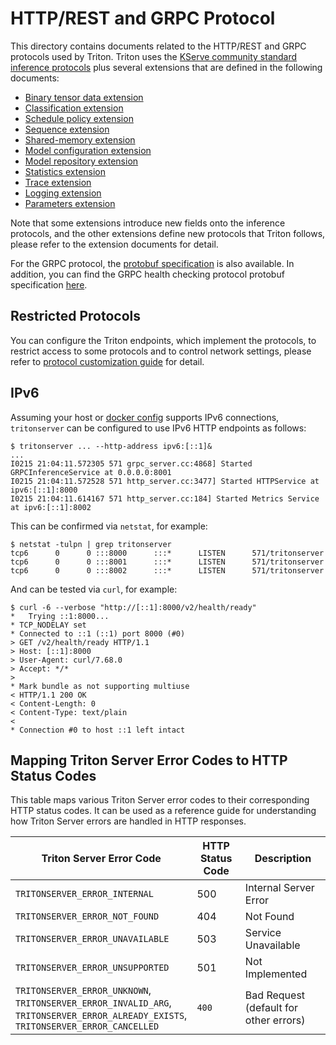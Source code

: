 <!--
# Copyright 2020-2024, NVIDIA CORPORATION & AFFILIATES. All rights reserved.
#
# Redistribution and use in source and binary forms, with or without
# modification, are permitted provided that the following conditions
# are met:
#  * Redistributions of source code must retain the above copyright
#    notice, this list of conditions and the following disclaimer.
#  * Redistributions in binary form must reproduce the above copyright
#    notice, this list of conditions and the following disclaimer in the
#    documentation and/or other materials provided with the distribution.
#  * Neither the name of NVIDIA CORPORATION nor the names of its
#    contributors may be used to endorse or promote products derived
#    from this software without specific prior written permission.
#
# THIS SOFTWARE IS PROVIDED BY THE COPYRIGHT HOLDERS ``AS IS'' AND ANY
# EXPRESS OR IMPLIED WARRANTIES, INCLUDING, BUT NOT LIMITED TO, THE
# IMPLIED WARRANTIES OF MERCHANTABILITY AND FITNESS FOR A PARTICULAR
# PURPOSE ARE DISCLAIMED.  IN NO EVENT SHALL THE COPYRIGHT OWNER OR
# CONTRIBUTORS BE LIABLE FOR ANY DIRECT, INDIRECT, INCIDENTAL, SPECIAL,
# EXEMPLARY, OR CONSEQUENTIAL DAMAGES (INCLUDING, BUT NOT LIMITED TO,
# PROCUREMENT OF SUBSTITUTE GOODS OR SERVICES; LOSS OF USE, DATA, OR
# PROFITS; OR BUSINESS INTERRUPTION) HOWEVER CAUSED AND ON ANY THEORY
# OF LIABILITY, WHETHER IN CONTRACT, STRICT LIABILITY, OR TORT
# (INCLUDING NEGLIGENCE OR OTHERWISE) ARISING IN ANY WAY OUT OF THE USE
# OF THIS SOFTWARE, EVEN IF ADVISED OF THE POSSIBILITY OF SUCH DAMAGE.
-->

# HTTP/REST and GRPC Protocol

This directory contains documents related to the HTTP/REST and GRPC
protocols used by Triton. Triton uses the [KServe community standard
inference
protocols](https://github.com/kserve/kserve/tree/master/docs/predict-api/v2)
plus several extensions that are defined in the following documents:

- [Binary tensor data extension](./extension_binary_data.md)
- [Classification extension](./extension_classification.md)
- [Schedule policy extension](./extension_schedule_policy.md)
- [Sequence extension](./extension_sequence.md)
- [Shared-memory extension](./extension_shared_memory.md)
- [Model configuration extension](./extension_model_configuration.md)
- [Model repository extension](./extension_model_repository.md)
- [Statistics extension](./extension_statistics.md)
- [Trace extension](./extension_trace.md)
- [Logging extension](./extension_logging.md)
- [Parameters extension](./extension_parameters.md)

Note that some extensions introduce new fields onto the inference protocols,
and the other extensions define new protocols that Triton follows, please refer
to the extension documents for detail.

For the GRPC protocol, the [protobuf
specification](https://github.com/triton-inference-server/common/blob/main/protobuf/grpc_service.proto)
is also available. In addition, you can find the GRPC health checking protocol protobuf
specification [here](https://github.com/triton-inference-server/common/blob/main/protobuf/health.proto).

## Restricted Protocols

You can configure the Triton endpoints, which implement the protocols, to
restrict access to some protocols and to control network settings, please refer
to [protocol customization guide](../customization_guide/inference_protocols.md#httprest-and-grpc-protocols) for detail.

## IPv6

Assuming your host or [docker config](https://docs.docker.com/config/daemon/ipv6/)
supports IPv6 connections, `tritonserver` can be configured to use IPv6
HTTP endpoints as follows:
```
$ tritonserver ... --http-address ipv6:[::1]&
...
I0215 21:04:11.572305 571 grpc_server.cc:4868] Started GRPCInferenceService at 0.0.0.0:8001
I0215 21:04:11.572528 571 http_server.cc:3477] Started HTTPService at ipv6:[::1]:8000
I0215 21:04:11.614167 571 http_server.cc:184] Started Metrics Service at ipv6:[::1]:8002
```

This can be confirmed via `netstat`, for example:
```
$ netstat -tulpn | grep tritonserver
tcp6      0      0 :::8000      :::*      LISTEN      571/tritonserver
tcp6      0      0 :::8001      :::*      LISTEN      571/tritonserver
tcp6      0      0 :::8002      :::*      LISTEN      571/tritonserver
```

And can be tested via `curl`, for example:
```
$ curl -6 --verbose "http://[::1]:8000/v2/health/ready"
*   Trying ::1:8000...
* TCP_NODELAY set
* Connected to ::1 (::1) port 8000 (#0)
> GET /v2/health/ready HTTP/1.1
> Host: [::1]:8000
> User-Agent: curl/7.68.0
> Accept: */*
>
* Mark bundle as not supporting multiuse
< HTTP/1.1 200 OK
< Content-Length: 0
< Content-Type: text/plain
<
* Connection #0 to host ::1 left intact
```


## Mapping Triton Server Error Codes to HTTP Status Codes

This table maps various Triton Server error codes to their corresponding HTTP status
codes. It can be used as a reference guide for understanding how Triton Server errors
are handled in HTTP responses.


| Triton Server Error Code                      | HTTP Status Code   | Description          |
| ----------------------------------------------| -------------------| ---------------------|
| `TRITONSERVER_ERROR_INTERNAL`                 | 500                | Internal Server Error|
| `TRITONSERVER_ERROR_NOT_FOUND`                | 404                | Not Found            |
| `TRITONSERVER_ERROR_UNAVAILABLE`              | 503                | Service Unavailable  |
| `TRITONSERVER_ERROR_UNSUPPORTED`              | 501                | Not Implemented      |
| `TRITONSERVER_ERROR_UNKNOWN`,<br>`TRITONSERVER_ERROR_INVALID_ARG`,<br>`TRITONSERVER_ERROR_ALREADY_EXISTS`,<br>`TRITONSERVER_ERROR_CANCELLED` | `400` | Bad Request (default for other errors)      |
